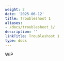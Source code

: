 ```yaml
---
weight: 2
date: '2025-06-12'
title: Troubleshoot 1
aliases:
- /docs/troubleshoot_1/
description: ''
linkTitle: Troubleshoot 1
type: docs
---
```


WIP
